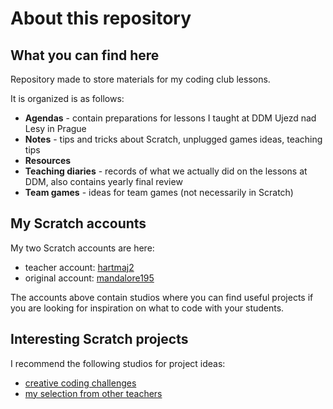 # About this repository

## What you can find here

Repository made to store materials for my coding club lessons.

It is organized is as follows:
- **Agendas** - contain preparations for lessons I taught at DDM Ujezd nad Lesy in Prague
- **Notes** - tips and tricks about Scratch, unplugged games ideas, teaching tips
- **Resources**
- **Teaching diaries** - records of what we actually did on the lessons at DDM, also contains yearly final review
- **Team games** - ideas for team games (not necessarily in Scratch)

## My Scratch accounts

My two Scratch accounts are here:
- teacher account: [hartmaj2](https://scratch.mit.edu/users/hartmaj2/)
- original account: [mandalore195](https://scratch.mit.edu/users/mandalore195/)

The accounts above contain studios where you can find useful projects if you are looking for inspiration on what to code with your students.

## Interesting Scratch projects 

I recommend the following studios for project ideas:
- [creative coding challenges](https://scratch.mit.edu/studios/2538642/)
- [my selection from other teachers](https://scratch.mit.edu/studios/36367250)
